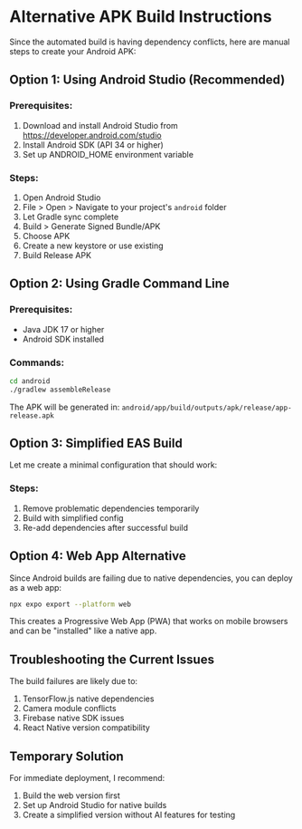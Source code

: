 # Alternative APK Build Instructions

Since the automated build is having dependency conflicts, here are manual steps to create your Android APK:

## Option 1: Using Android Studio (Recommended)

### Prerequisites:
1. Download and install Android Studio from https://developer.android.com/studio
2. Install Android SDK (API 34 or higher)
3. Set up ANDROID_HOME environment variable

### Steps:
1. Open Android Studio
2. File > Open > Navigate to your project's `android` folder
3. Let Gradle sync complete
4. Build > Generate Signed Bundle/APK
5. Choose APK
6. Create a new keystore or use existing
7. Build Release APK

## Option 2: Using Gradle Command Line

### Prerequisites:
- Java JDK 17 or higher
- Android SDK installed

### Commands:
```bash
cd android
./gradlew assembleRelease
```

The APK will be generated in:
`android/app/build/outputs/apk/release/app-release.apk`

## Option 3: Simplified EAS Build

Let me create a minimal configuration that should work:

### Steps:
1. Remove problematic dependencies temporarily
2. Build with simplified config
3. Re-add dependencies after successful build

## Option 4: Web App Alternative

Since Android builds are failing due to native dependencies, you can deploy as a web app:

```bash
npx expo export --platform web
```

This creates a Progressive Web App (PWA) that works on mobile browsers and can be "installed" like a native app.

## Troubleshooting the Current Issues

The build failures are likely due to:
1. TensorFlow.js native dependencies
2. Camera module conflicts
3. Firebase native SDK issues
4. React Native version compatibility

## Temporary Solution

For immediate deployment, I recommend:
1. Build the web version first
2. Set up Android Studio for native builds
3. Create a simplified version without AI features for testing
